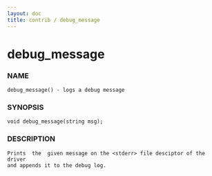 ```yaml
---
layout: doc
title: contrib / debug_message
---
```

# debug_message

### NAME

    debug_message() - logs a debug message

### SYNOPSIS

    void debug_message(string msg);

### DESCRIPTION

    Prints  the  given message on the <stderr> file desciptor of the driver
    and appends it to the debug log.

